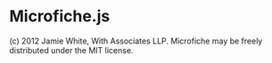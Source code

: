 # Microfiche.js

(c) 2012 Jamie White, With Associates LLP.
Microfiche may be freely distributed under the MIT license.

